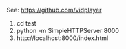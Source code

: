 See: https://github.com/vidplayer

1. cd test
1. python -m SimpleHTTPServer 8000
1. http://localhost:8000/index.html


